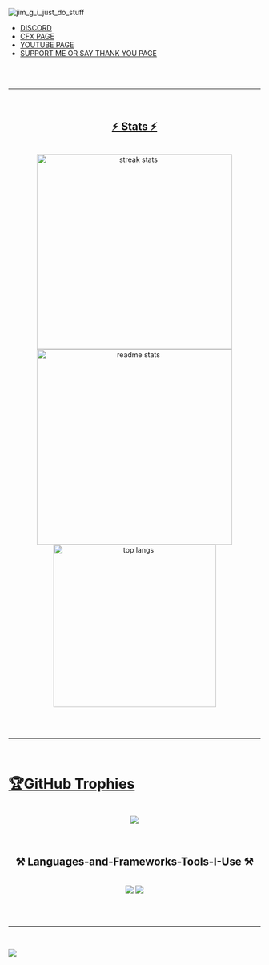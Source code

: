 ![jim_g_i_just_do_stuff](https://github.com/user-attachments/assets/9850e532-d5ea-4ace-a065-72ae124e0ab2)

<!--[![Typing SVG](https://readme-typing-svg.demolab.com?font=Fira+Code&weight=700&size=25&duration=6000&pause=1000&color=9600F7&background=0010FF00&random=false&width=435&lines=JIM+GORDON+THE+ONE+AND+ONLY;Jim-G)](https://git.io/typing-svg)-->
- <a href="https://discord.gg/6QUTHVA3VP" target="_blank"> DISCORD
- <a href="https://forum.cfx.re/u/jim_gordon_9623/summary" target="_blank"> CFX PAGE
- <a href="https://www.youtube.com/channel/UC4DTaNF-ovKVpWAfsByXyoA" target="_blank"> YOUTUBE PAGE
- <a href="https://paypal.me/jimgordon1994" target="_blank"> SUPPORT ME OR SAY THANK YOU PAGE

<br/><br/>

<hr/>

<br/>

<h2 align="center">⚡ Stats ⚡</h2>
<br>
<div align=center>
  <img width=390 src="https://github-readme-streak-stats-salesp07.vercel.app/?user=jimgordon20&count_private=true&theme=midnight-purple&border_radius=10" alt="streak stats"/>
  <img width=390 src="https://github-readme-stats-salesp07.vercel.app/api?username=jimgordon20&count_private=true&show_icons=true&theme=midnight-purple&rank_icon=github&border_radius=10" alt="readme stats" />
  <br/>
    <img width=325 align="center" src="https://github-readme-stats-salesp07.vercel.app/api/top-langs/?username=salesp07&hide=HTML&langs_count=8&layout=compact&theme=midnight-purple&border_radius=10&size_weight=0.5&count_weight=0.5&exclude_repo=github-readme-stats" alt="top langs" />
</div>

<br/><br/>

<hr/>

<br/>

# 🏆GitHub Trophies

<div align="center"><br>
<a href="https://github-trophies.vercel.app/?username=jimgordon20" target="_blank">
  <img src="https://github-trophies.vercel.app/?username=jimgordon20&theme=radical&no-frame=true&no-bg=true&margin-w=4">
</a>
</div>
<br><br>

<h2 align="center">⚒️ Languages-and-Frameworks-Tools-I-Use ⚒️</h2>
<br/>
<div align="center">
    <img src="https://skillicons.dev/icons?i=react,bootstrap,mui,html,css,vscode,github,figma,tailwind,git,r" />
    <img src="https://skillicons.dev/icons?i=nodejs,python,javascript,typescript,express,firebase,mongodb,c,java,nextjs,mysql,flask" /><br>
</div>

<br/><br/>

<hr/>

<br/>

[![](https://visitcount.itsvg.in/api?id=jimgordon1994&label=Profile%20Views&color=11&icon=0&pretty=false)](https://visitcount.itsvg.in)
